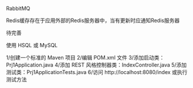 RabbitMQ

Redis缓存存在于应用外部的Redis服务器中，当有更新时应通知Redis服务器

待完善

使用 HSQL 或 MySQL

1/创建一个标准的 Maven 项目
2/编辑 POM.xml 文件
3/添加启动类：Prj1Application.java
4/添加 REST 风格控制器类：IndexController.java
5/添加测试类：Prj1ApplicationTests.java
6/访问 http://localhost:8080/index 或执行测试方法        
        
        